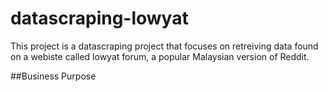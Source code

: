 # datascraping-lowyat

This project is a datascraping project that focuses on retreiving data found on a webiste called lowyat forum, a popular Malaysian version of Reddit. 

##Business Purpose
